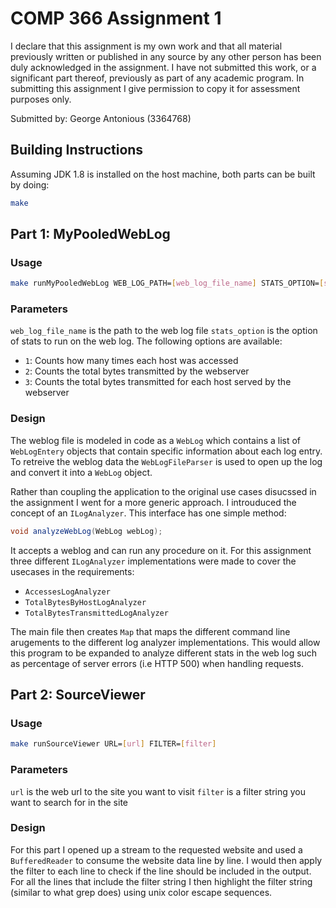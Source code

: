 # COMP 366 Assignment 1

I declare that this assignment is my own work and that all material previously written or published in any source by any other person has been duly acknowledged in the assignment. I have not submitted this work, or a significant part thereof, previously as part of any academic program. In submitting this assignment I give permission to copy it for assessment purposes only.

Submitted by: George Antonious (3364768)

## Building Instructions

Assuming JDK 1.8 is installed on the host machine, both parts can be built by doing:

```bash
make
```

## Part 1: MyPooledWebLog

### Usage

```bash
make runMyPooledWebLog WEB_LOG_PATH=[web_log_file_name] STATS_OPTION=[stats_option]
```

### Parameters

`web_log_file_name` is the path to the web log file
`stats_option` is the option of stats to run on the web log. The following options are available:
- `1`: Counts how many times each host was accessed
- `2`: Counts the total bytes transmitted by the webserver
- `3`: Counts the total bytes transmitted for each host served by the webserver

### Design

The weblog file is modeled in code as a `WebLog` which contains a list of `WebLogEntery` objects that contain specific information about each log entry. To retreive the weblog data the `WebLogFileParser` is used to open up the log and convert it into a `WebLog` object.

Rather than coupling the application to the original use cases disucssed in the assignment I went for a more generic approach. I introuduced the concept of an `ILogAnalyzer`. This interface has one simple method:

```java
void analyzeWebLog(WebLog webLog);
```

It accepts a weblog and can run any procedure on it. For this assignment three different `ILogAnalyzer` implementations were made to cover the usecases in the requirements:
- `AccessesLogAnalyzer`
- `TotalBytesByHostLogAnalyzer`
- `TotalBytesTransmittedLogAnalyzer`

The main file then creates `Map` that maps the different command line arugements to the different log analyzer implementations. This would allow this program to be expanded to analyze different stats in the web log such as percentage of server errors (i.e HTTP 500) when handling requests.

## Part 2: SourceViewer

### Usage

```bash
make runSourceViewer URL=[url] FILTER=[filter]
```

### Parameters

`url` is the web url to the site you want to visit
`filter` is a filter string you want to search for in the site

### Design

For this part I opened up a stream to the requested website and used a `BufferedReader` to consume the website data line by line. I would then apply the filter to each line to check if the line should be included in the output. For all the lines that include the filter string I then highlight the filter string (similar to what grep does) using unix color escape sequences.